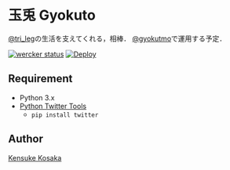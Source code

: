 # 玉兎 Gyokuto
[@tri_leg](https://twitter.com/tri_leg)の生活を支えてくれる，相棒．
[@gyokutmo](https://twitter.com/gyokutmo)で運用する予定．

[![wercker status](https://app.wercker.com/status/12941c80348b5180e1702731bdcb39a3/m "wercker status")](https://app.wercker.com/project/bykey/12941c80348b5180e1702731bdcb39a3)
[![Deploy](https://www.herokucdn.com/deploy/button.svg)](https://heroku.com/deploy)



## Requirement
- Python 3.x
- [Python Twitter Tools](https://github.com/sixohsix/twitter "https://github.com/sixohsix/twitter")
  - `pip install twitter`

## Author
[Kensuke Kosaka](https://github.com/trileg "https://github.com/trileg")